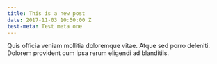 ```yaml
---
title: This is a new post
date: 2017-11-03 10:50:00 Z
test-meta: Test meta one
---
```


Quis officia veniam mollitia doloremque vitae. Atque sed porro deleniti. Dolorem provident cum ipsa rerum eligendi ad blanditiis.